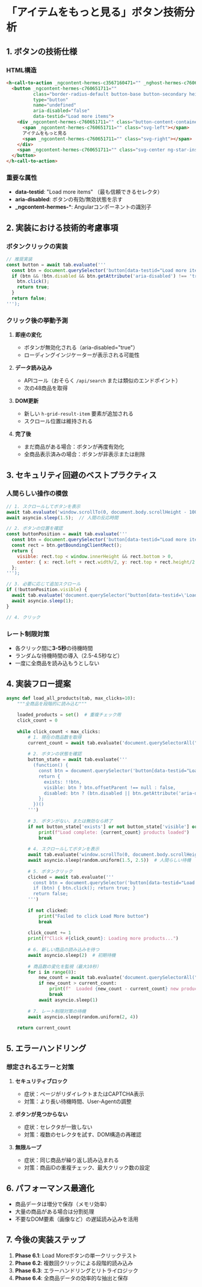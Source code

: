 # 「アイテムをもっと見る」ボタン技術分析

## 1. ボタンの技術仕様

### HTML構造
```html
<h-call-to-action _ngcontent-hermes-c3567160471="" _nghost-hermes-c760651711="" class="ng-star-inserted">
  <button _ngcontent-hermes-c760651711="" 
          class="border-radius-default button-base button-secondary height-normal label-large-uppercase size-large" 
          type="button" 
          name="undefined" 
          aria-disabled="false" 
          data-testid="Load more items">
    <div _ngcontent-hermes-c760651711="" class="button-content-container ng-star-inserted">
      <span _ngcontent-hermes-c760651711="" class="svg-left"></span>
      アイテムをもっと見る
      <span _ngcontent-hermes-c760651711="" class="svg-right"></span>
    </div>
    <span _ngcontent-hermes-c760651711="" class="svg-center ng-star-inserted"></span>
  </button>
</h-call-to-action>
```

### 重要な属性
- **data-testid**: "Load more items" （最も信頼できるセレクタ）
- **aria-disabled**: ボタンの有効/無効状態を示す
- **_ngcontent-hermes-***: Angularコンポーネントの識別子

## 2. 実装における技術的考慮事項

### ボタンクリックの実装
```javascript
// 推奨実装
const button = await tab.evaluate('''
  const btn = document.querySelector('button[data-testid="Load more items"]');
  if (btn && !btn.disabled && btn.getAttribute('aria-disabled') !== 'true') {
    btn.click();
    return true;
  }
  return false;
''');
```

### クリック後の挙動予測

1. **即座の変化**
   - ボタンが無効化される（aria-disabled="true"）
   - ローディングインジケーターが表示される可能性

2. **データ読み込み**
   - APIコール（おそらく `/api/search` または類似のエンドポイント）
   - 次の48商品を取得

3. **DOM更新**
   - 新しい `h-grid-result-item` 要素が追加される
   - スクロール位置は維持される

4. **完了後**
   - まだ商品がある場合：ボタンが再度有効化
   - 全商品表示済みの場合：ボタンが非表示または削除

## 3. セキュリティ回避のベストプラクティス

### 人間らしい操作の模倣
```javascript
// 1. スクロールしてボタンを表示
await tab.evaluate('window.scrollTo(0, document.body.scrollHeight - 1000)');
await asyncio.sleep(1.5);  // 人間の反応時間

// 2. ボタンの位置を確認
const buttonPosition = await tab.evaluate('''
  const btn = document.querySelector('button[data-testid="Load more items"]');
  const rect = btn.getBoundingClientRect();
  return {
    visible: rect.top < window.innerHeight && rect.bottom > 0,
    center: { x: rect.left + rect.width/2, y: rect.top + rect.height/2 }
  };
''');

// 3. 必要に応じて追加スクロール
if (!buttonPosition.visible) {
  await tab.evaluate('document.querySelector("button[data-testid=\'Load more items\']").scrollIntoView({behavior: "smooth"})');
  await asyncio.sleep(1);
}

// 4. クリック
```

### レート制限対策
- 各クリック間に**3-5秒**の待機時間
- ランダムな待機時間の導入（2.5-4.5秒など）
- 一度に全商品を読み込もうとしない

## 4. 実装フロー提案

```python
async def load_all_products(tab, max_clicks=10):
    """全商品を段階的に読み込む"""
    
    loaded_products = set()  # 重複チェック用
    click_count = 0
    
    while click_count < max_clicks:
        # 1. 現在の商品数を取得
        current_count = await tab.evaluate('document.querySelectorAll("h-grid-result-item").length')
        
        # 2. ボタンの状態を確認
        button_state = await tab.evaluate('''
          (function() {
            const btn = document.querySelector('button[data-testid="Load more items"]');
            return {
              exists: !!btn,
              visible: btn ? btn.offsetParent !== null : false,
              disabled: btn ? (btn.disabled || btn.getAttribute('aria-disabled') === 'true') : true
            };
          })()
        ''')
        
        # 3. ボタンがない、または無効なら終了
        if not button_state['exists'] or not button_state['visible'] or button_state['disabled']:
            print(f"Load complete: {current_count} products loaded")
            break
        
        # 4. スクロールしてボタンを表示
        await tab.evaluate('window.scrollTo(0, document.body.scrollHeight - 500)')
        await asyncio.sleep(random.uniform(1.5, 2.5))  # 人間らしい待機
        
        # 5. ボタンクリック
        clicked = await tab.evaluate('''
          const btn = document.querySelector('button[data-testid="Load more items"]');
          if (btn) { btn.click(); return true; }
          return false;
        ''')
        
        if not clicked:
            print("Failed to click Load More button")
            break
        
        click_count += 1
        print(f"Click #{click_count}: Loading more products...")
        
        # 6. 新しい商品の読み込みを待つ
        await asyncio.sleep(2)  # 初期待機
        
        # 商品数の変化を監視（最大10秒）
        for i in range(8):
            new_count = await tab.evaluate('document.querySelectorAll("h-grid-result-item").length')
            if new_count > current_count:
                print(f"  Loaded {new_count - current_count} new products")
                break
            await asyncio.sleep(1)
        
        # 7. レート制限対策の待機
        await asyncio.sleep(random.uniform(2, 4))
    
    return current_count
```

## 5. エラーハンドリング

### 想定されるエラーと対策

1. **セキュリティブロック**
   - 症状：ページがリダイレクトまたはCAPTCHA表示
   - 対策：より長い待機時間、User-Agentの調整

2. **ボタンが見つからない**
   - 症状：セレクタが一致しない
   - 対策：複数のセレクタを試す、DOM構造の再確認

3. **無限ループ**
   - 症状：同じ商品が繰り返し読み込まれる
   - 対策：商品IDの重複チェック、最大クリック数の設定

## 6. パフォーマンス最適化

- 商品データは増分で保存（メモリ効率）
- 大量の商品がある場合は分割処理
- 不要なDOM要素（画像など）の遅延読み込みを活用

## 7. 今後の実装ステップ

1. **Phase 6.1**: Load Moreボタンの単一クリックテスト
2. **Phase 6.2**: 複数回クリックによる段階的読み込み
3. **Phase 6.3**: エラーハンドリングとリトライロジック
4. **Phase 6.4**: 全商品データの効率的な抽出と保存